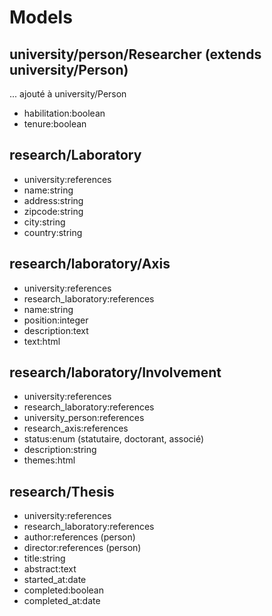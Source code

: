 # Models

## university/person/Researcher (extends university/Person)

... ajouté à university/Person
- habilitation:boolean
- tenure:boolean

## research/Laboratory

- university:references
- name:string
- address:string
- zipcode:string
- city:string
- country:string

## research/laboratory/Axis

- university:references
- research_laboratory:references
- name:string
- position:integer
- description:text
- text:html

## research/laboratory/Involvement

- university:references
- research_laboratory:references
- university_person:references
- research_axis:references
- status:enum (statutaire, doctorant, associé)
- description:string
- themes:html

## research/Thesis

- university:references
- research_laboratory:references
- author:references (person)
- director:references (person)
- title:string
- abstract:text
- started_at:date
- completed:boolean
- completed_at:date

